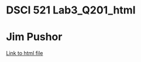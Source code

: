 # DSCI 521 Lab3_Q201_html

# Jim Pushor

[Link to html file](https://jpush1773.github.io/Lab3_Q201_html/Github_Document.html)
